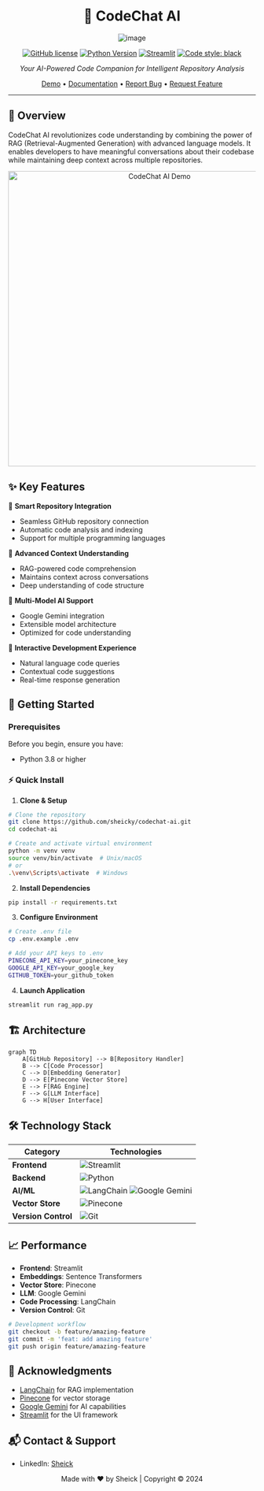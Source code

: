 <div align="center">

# 🤖 CodeChat AI

![image](https://github.com/user-attachments/assets/0ece57e2-39df-498f-a5b9-19deee0dca56)


[![GitHub license](https://img.shields.io/github/license/sheick/codechat-ai)](https://github.com/sheick/codechat-ai/blob/main/LICENSE)
[![Python Version](https://img.shields.io/badge/python-3.8%2B-blue)](https://www.python.org/downloads/)
[![Streamlit](https://img.shields.io/badge/streamlit-1.28.2-FF4B4B)](https://streamlit.io)
[![Code style: black](https://img.shields.io/badge/code%20style-black-000000.svg)](https://github.com/psf/black)

_Your AI-Powered Code Companion for Intelligent Repository Analysis_

[Demo](https://codechat-ai.demo.com) • [Documentation](https://docs.codechat-ai.com) • [Report Bug](https://github.com/sheick/codechat-ai/issues) • [Request Feature](https://github.com/sheick/codechat-ai/issues)

</div>

---

## 🎯 Overview

CodeChat AI revolutionizes code understanding by combining the power of RAG (Retrieval-Augmented Generation) with advanced language models. It enables developers to have meaningful conversations about their codebase while maintaining deep context across multiple repositories.

<div align="center">
<img src="https://your-demo-gif-url.gif" alt="CodeChat AI Demo" width="600"/>
</div>

## ✨ Key Features

🔄 **Smart Repository Integration**

- Seamless GitHub repository connection
- Automatic code analysis and indexing
- Support for multiple programming languages

🧠 **Advanced Context Understanding**

- RAG-powered code comprehension
- Maintains context across conversations
- Deep understanding of code structure

🤖 **Multi-Model AI Support**

- Google Gemini integration
- Extensible model architecture
- Optimized for code understanding

💬 **Interactive Development Experience**

- Natural language code queries
- Contextual code suggestions
- Real-time response generation

## 🚀 Getting Started

### Prerequisites

Before you begin, ensure you have:

- Python 3.8 or higher

### ⚡ Quick Install

1. **Clone & Setup**

```bash
# Clone the repository
git clone https://github.com/sheicky/codechat-ai.git
cd codechat-ai

# Create and activate virtual environment
python -m venv venv
source venv/bin/activate  # Unix/macOS
# or
.\venv\Scripts\activate  # Windows
```

2. **Install Dependencies**

```bash
pip install -r requirements.txt
```

3. **Configure Environment**

```bash
# Create .env file
cp .env.example .env

# Add your API keys to .env
PINECONE_API_KEY=your_pinecone_key
GOOGLE_API_KEY=your_google_key
GITHUB_TOKEN=your_github_token
```

4. **Launch Application**

```bash
streamlit run rag_app.py
```

## 🏗️ Architecture

```mermaid
graph TD
    A[GitHub Repository] --> B[Repository Handler]
    B --> C[Code Processor]
    C --> D[Embedding Generator]
    D --> E[Pinecone Vector Store]
    E --> F[RAG Engine]
    F --> G[LLM Interface]
    G --> H[User Interface]
```

## 🛠️ Technology Stack

| Category            | Technologies                                                                                                                                                               |
| ------------------- | -------------------------------------------------------------------------------------------------------------------------------------------------------------------------- |
| **Frontend**        | ![Streamlit](https://img.shields.io/badge/Streamlit-FF4B4B?style=flat&logo=streamlit&logoColor=white)                                                                      |
| **Backend**         | ![Python](https://img.shields.io/badge/Python-3776AB?style=flat&logo=python&logoColor=white)                                                                               |
| **AI/ML**           | ![LangChain](https://img.shields.io/badge/LangChain-121212?style=flat) ![Google Gemini](https://img.shields.io/badge/Gemini-4285F4?style=flat&logo=google&logoColor=white) |
| **Vector Store**    | ![Pinecone](https://img.shields.io/badge/Pinecone-121212?style=flat)                                                                                                       |
| **Version Control** | ![Git](https://img.shields.io/badge/Git-F05032?style=flat&logo=git&logoColor=white)                                                                                        |

## 📈 Performance

- **Frontend**: Streamlit
- **Embeddings**: Sentence Transformers
- **Vector Store**: Pinecone
- **LLM**: Google Gemini
- **Code Processing**: LangChain
- **Version Control**: Git


```bash
# Development workflow
git checkout -b feature/amazing-feature
git commit -m 'feat: add amazing feature'
git push origin feature/amazing-feature
```



## 👏 Acknowledgments

- [LangChain](https://github.com/hwchase17/langchain) for RAG implementation
- [Pinecone](https://www.pinecone.io/) for vector storage
- [Google Gemini](https://deepmind.google/technologies/gemini/) for AI capabilities
- [Streamlit](https://streamlit.io/) for the UI framework

## 📬 Contact & Support

- LinkedIn: [Sheick](https://www.linkedin.com/in/pensas/)

<div align="center">

Made with ❤️ by Sheick | Copyright © 2024

</div>
